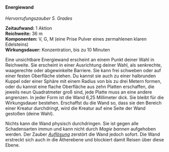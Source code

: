 #### Energiewand
<!-- markdownlint-disable link-image-reference-definitions -->
<!-- spell-checker:words added amount avoids casting concentration damage different duration emphasis ends english false formula hour halves hours kommagetrennt mechanics minutes reaction ritual same saving school somatic special spell throw true wording wotc -->
[_metadata_:spell_name]:- "Energiewand"
[_metadata_:spell_name_english]:- "Wall of Force"
[_metadata_:spell_school]:- "Hervorrufungszauber"
[_metadata_:spell_level]:- "5"
[_metadata_:casting_time_amount]:- "1"
[_metadata_:casting_time_unit]:- "Aktion"
[_metadata_:ritual]:- "false"
[_metadata_:range]:- "36 m"
[_metadata_:target]:- "eine unsichtbare Energiewand"
[_metadata_:components_verbal]:- "true"
[_metadata_:components_somatic]:- "true"
[_metadata_:components_material]:- "true"
[_metadata_:components_material_description]:- "eine Prise Pulver eines zermahlenen klaren Edelsteins"
[_metadata_:concentration]:- "true"
[_metadata_:duration]:- "Konzentration, bis zu 10 Minuten"
[_metadata_:compared_to_wotc_srd_5.1]:- "mechanics_same_wording_same"
[_metadata_:compared_to_a5e_srd]:- "mechanics_different_wording_different"
<!-- markdownlint-disable-next-line no-emphasis-as-heading -->
_Hervorrufungszauber 5. Grades_

**Zeitaufwand:** 1 Aktion \
**Reichweite:** 36 m \
**Komponenten:** V, G, M (eine Prise Pulver eines zermahlenen klaren Edelsteins) \
**Wirkungsdauer:** Konzentration, bis zu 10 Minuten

Eine unsichtbare Energiewand erscheint an einem Punkt deiner Wahl in Reichweite.
Sie erscheint in einer Ausrichtung deiner Wahl, als senkrechte, waagerechte oder abgewinkelte Barriere.
Sie kann frei schweben oder auf einer festen Oberfläche stehen.
Du kannst sie auch zu einer halbrunden Kuppel oder einer Sphäre mit einem Radius von bis zu drei Metern formen, oder du kannst eine flache Oberfläche aus zehn Platten erschaffen, die jeweils neun Quadratmeter groß sind, jede Platte muss an eine andere angrenzen.
In jeder Form ist die Wand 6,25 Millimeter dick.
Sie bleibt für die Wirkungsdauer bestehen.
Erschaffst du die Wand so, dass sie den Bereich einer Kreatur durchdringt, wird die Kreatur auf eine Seite der Wand gestoßen (deine Wahl).

Nichts kann die Wand physisch durchdringen.
Sie ist gegen alle Schadensarten immun und kann nicht durch _Magie bannen_ aufgehoben werden.
Der Zauber _[Auflösung](#Aufloesung_auflösung)_ zerstört die Wand jedoch sofort.
Die Wand erstreckt sich auch in die Ätherebene und blockiert damit Reisen über diese Ebene.
